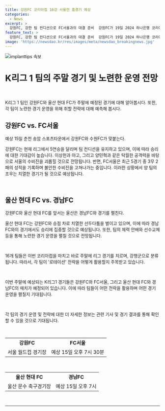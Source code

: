 ```yaml
---
title: 강원FC 코리아컵 16강 서울전 홈경기 예상
categories:
  - News
excerpt: >
  강원FC, 강한 팀 컨디션으로 FC서울과의 대결 준비  강원FC가 19일 2024 하나은행 코리아컵 16강전에 FC서울과 격돌한다. 이에 앞서 5연승을 이끌며 막강한 팀 컨디션을 유지하고 있는 강원은 이상헌과 야고, 양민혁의 강력한 공격력으로 서울의 수비진을 허물 가능성이 높다. 한편, 울산 또한 울산 문수축구경기장에서 경남FC를 상대하며 체력안배에 주목받을 것으로 보인다. 또한, 코리아컵을 마친 후 주말에는 리그 경기를 소화하며 로테이션 전략의 중요성이 부각되고 있다.
feature_text: >
  강원FC, 강한 팀 컨디션으로 FC서울과의 대결 준비  강원FC가 19일 2024 하나은행 코리아컵 16강전에 FC서울과 격돌한다. 이에 앞서 5연승을 이끌며 막강한 팀 컨디션을 유지하고 있는 강원은 이상헌과 야고, 양민혁의 강력한 공격력으로 서울의 수비진을 허물 가능성이 높다. 한편, 울산 또한 울산 문수축구경기장에서 경남FC를 상대하며 체력안배에 주목받을 것으로 보인다. 또한, 코리아컵을 마친 후 주말에는 리그 경기를 소화하며 로테이션 전략의 중요성이 부각되고 있다.
image: 'https://newsdao.kr/res/images/meta/newsdao_breakingnews.jpg'
---
```


<p><img src="https://newsdao.kr/res/images/meta/newsdao_breakingnews.jpg" alt="implanttips 속보" /></p>

<h1 data-ke-size="size26">K리그 1 팀의 주말 경기 및 노련한 운영 전망</h1>

<p data-ke-size="size16">&nbsp;</p>

<p>K리그 1 팀인 강원FC와 울산 현대 FC가 주말에 예정된 경기에 대해 알아봅시다. 또한, 각 팀이 노련한 경기 운영을 위해 취할 전략에 대해 예측해 봅시다.</p>

<h2 data-ke-size="size26">강원FC vs. FC서울</h2>

<p data-ke-size="size16">예상 15일 춘천 송암 스포츠타운에서 강원FC와 수원FC가 맞붙는다.</p>

<p>강원FC는 현재 리그에서 5연승을 달리며 팀 컨디션을 유지하고 있으며, 이에 따라 승리에 대한 기대감이 높습니다. 이상헌과 야고, 그리고 양민혁과 같은 탁월한 공격력을 바탕으로 서울의 수비진을 괴롭힐 것으로 전망됩니다. 반면, FC서울은 최근 5경기 중 3무 2패의 성적을 기록하며 불안한 수비진을 고쳐나가는 중입니다. 이러한 상황에서 양 팀의 조우는 치열한 경기가 될 것으로 예상됩니다. </p>

<p data-ke-size="size16">&nbsp;</p>

<h2 data-ke-size="size26">울산 현대 FC vs. 경남FC</h2>

<p data-ke-size="size16">강원FC와 울산 현대 FC를 앞서는 울산은 경남FC와 경기를 펼친다.</p>

<p>울산 현대 FC는 강원FC와 승점 차로 치열한 선두다툼을 벌이고 있으며, 이에 따라 경남FC와의 경기에서도 승리에 집중할 것으로 예상됩니다. 또한, 팀의 체력 안배와 선수교체 등을 통해 노련한 경기 운영을 펼칠 것으로 전망됩니다. </p>

<p data-ke-size="size16">&nbsp;</p>

<p data-ke-size="size16">16개 팀들은 이번 코리아컵을 마치고 바로 주말에 리그 경기를 치르며, 강행군으로 분류됩니다. 따라서, 각 팀이 '로테이션' 전략을 어떻게 활용할지 주목받고 있습니다.</p>

<p data-ke-size="size16">&nbsp;</p>

<p>이번 주말에 예상되는 K리그1 경기들은 강원FC와 FC서울, 그리고 울산 현대 FC와 경남FC의 매치가 예정되어 있습니다. 이에 따라 팀들이 어떤 전략을 활용하며 어떤 경기 운영을 펼칠지 기대됩니다. </p>

<p data-ke-size="size16">&nbsp;</p>

<p>각 팀의 경기 운영 및 전략에 대한 더 자세한 정보는 관련 기사 및 경기 결과를 통해 확인할 수 있을 것으로 기대됩니다.</p>

<p data-ke-size="size16">&nbsp;</p>

<table style="width: 100%;" data-ke-size="size16">
<tbody>
<tr>
<td style="text-align: center; height: 17px;"><b>강원FC</b></td>
<td style="text-align: center; height: 17px;"><b>FC서울</b></td>
</tr>
<tr>
<td style="text-align: center; height: 17px;">서울 월드컵 경기장</td>
<td style="text-align: center; height: 17px;">예상 15일 오후 7시 30분</td>
</tr>
</tbody>
</table>

<p data-ke-size="size16">&nbsp;</p>

<table style="width: 100%;" data-ke-size="size16">
<tbody>
<tr>
<td style="text-align: center; height: 17px;"><b>울산 현대 FC</b></td>
<td style="text-align: center; height: 17px;"><b>경남FC</b></td>
</tr>
<tr>
<td style="text-align: center; height: 17px;">울산 문수 축구경기장</td>
<td style="text-align: center; height: 17px;">예상 15일 오후 7시</td>
</tr>
</tbody>
</table>

<p data-ke-size="size16">&nbsp;</p>

<hr>

<p data-ke-size="size16">&nbsp;</p>

